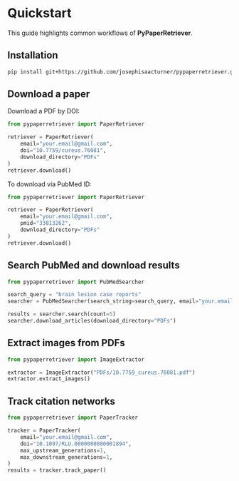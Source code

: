 # Quickstart

This guide highlights common workflows of **PyPaperRetriever**.

## Installation

```bash
pip install git+https://github.com/josephisaacturner/pypaperretriever.git
```

## Download a paper

Download a PDF by DOI:

```python
from pypaperretriever import PaperRetriever

retriever = PaperRetriever(
    email="your.email@gmail.com",
    doi="10.7759/cureus.76081",
    download_directory="PDFs"
)
retriever.download()
```

To download via PubMed ID:

```python
from pypaperretriever import PaperRetriever

retriever = PaperRetriever(
    email="your.email@gmail.com",
    pmid="33813262",
    download_directory="PDFs"
)
retriever.download()
```

## Search PubMed and download results

```python
from pypaperretriever import PubMedSearcher

search_query = "brain lesion case reports"
searcher = PubMedSearcher(search_string=search_query, email="your.email@gmail.com")

results = searcher.search(count=5)
searcher.download_articles(download_directory="PDFs")
```

## Extract images from PDFs

```python
from pypaperretriever import ImageExtractor

extractor = ImageExtractor("PDFs/10.7759_cureus.76081.pdf")
extractor.extract_images()
```

## Track citation networks

```python
from pypaperretriever import PaperTracker

tracker = PaperTracker(
    email="your.email@gmail.com",
    doi="10.1097/RLU.0000000000001894",
    max_upstream_generations=1,
    max_downstream_generations=1,
)
results = tracker.track_paper()
```
